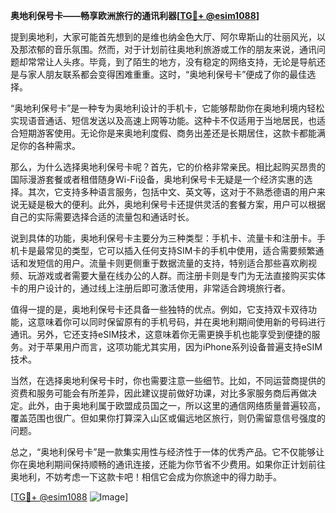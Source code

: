 **奥地利保号卡——畅享欧洲旅行的通讯利器[[TG💪+ @esim1088](https://t.me/s/esim1088)]**

提到奥地利，大家可能首先想到的是维也纳金色大厅、阿尔卑斯山的壮丽风光，以及那浓郁的音乐氛围。然而，对于计划前往奥地利旅游或工作的朋友来说，通讯问题却常常让人头疼。毕竟，到了陌生的地方，没有稳定的网络支持，无论是导航还是与家人朋友联系都会变得困难重重。这时，“奥地利保号卡”便成了你的最佳选择。

“奥地利保号卡”是一种专为奥地利设计的手机卡，它能够帮助你在奥地利境内轻松实现语音通话、短信发送以及高速上网等功能。这种卡不仅适用于当地居民，也适合短期游客使用。无论你是来奥地利度假、商务出差还是长期居住，这款卡都能满足你的各种需求。

那么，为什么选择奥地利保号卡呢？首先，它的价格非常亲民。相比起购买昂贵的国际漫游套餐或者租借随身Wi-Fi设备，奥地利保号卡无疑是一个经济实惠的选择。其次，它支持多种语言服务，包括中文、英文等，这对于不熟悉德语的用户来说无疑是极大的便利。此外，奥地利保号卡还提供灵活的套餐方案，用户可以根据自己的实际需要选择合适的流量包和通话时长。

说到具体的功能，奥地利保号卡主要分为三种类型：手机卡、流量卡和注册卡。手机卡是最常见的类型，它可以插入任何支持SIM卡的手机中使用，适合需要频繁通话和发短信的用户。流量卡则更侧重于数据流量的支持，特别适合那些喜欢刷视频、玩游戏或者需要大量在线办公的人群。而注册卡则是专门为无法直接购买实体卡的用户设计的，通过线上注册后即可激活使用，非常适合跨境旅行者。

值得一提的是，奥地利保号卡还具备一些独特的优点。例如，它支持双卡双待功能，这意味着你可以同时保留原有的手机号码，并在奥地利期间使用新的号码进行通讯。另外，它还支持eSIM技术，这意味着你无需更换手机也能享受到便捷的服务。对于苹果用户而言，这项功能尤其实用，因为iPhone系列设备普遍支持eSIM技术。

当然，在选择奥地利保号卡时，你也需要注意一些细节。比如，不同运营商提供的资费和服务可能会有所差异，因此建议提前做好功课，对比多家服务商后再做决定。此外，由于奥地利属于欧盟成员国之一，所以这里的通信网络质量普遍较高，覆盖范围也很广。但如果你打算深入山区或偏远地区旅行，则仍需留意信号强度的问题。

总之，“奥地利保号卡”是一款集实用性与经济性于一体的优秀产品。它不仅能够让你在奥地利期间保持顺畅的通讯连接，还能为你节省不少费用。如果你正计划前往奥地利，不妨考虑一下这款卡吧！相信它会成为你旅途中的得力助手。

[[TG💪+ @esim1088](https://t.me/s/esim1088) ![Image](https://i.postimg.cc/4NQfJmqS/Snipaste-2025-05-13-00-14-12.png)]